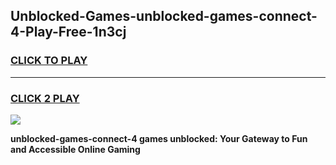 
## Unblocked-Games-unblocked-games-connect-4-Play-Free-1n3cj
<h3>
<a href="https://premium76.site?title=unblocked-games-connect-4&ref=18A">CLICK TO PLAY</a></h3>
<hr>

<h3>
<a href="https://premium76.site?title=unblocked-games-connect-4&ref=18A">CLICK 2 PLAY</a>
  
</h3>

<a href="https://premium76.site?title=unblocked-games-connect-4&ref=18A"><img src="https://clearcache.store/games.png"></a>


**unblocked-games-connect-4 games unblocked: Your Gateway to Fun and Accessible Online Gaming**
